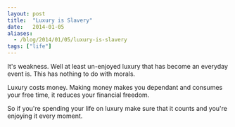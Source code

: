 ```yaml
---
layout: post
title:  "Luxury is Slavery"
date:   2014-01-05
aliases:
  - /blog/2014/01/05/luxury-is-slavery
tags: ["life"]
---
```

It's weakness. Well at least un-enjoyed luxury that has become an everyday event is. This has nothing to do with morals.

Luxury costs money. Making money makes you dependant and consumes your free time, it reduces your financial freedom.

So if you're spending your life on luxury make sure that it counts and you're enjoying it every moment.
